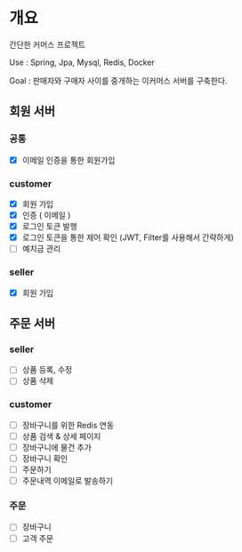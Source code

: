 # 개요
간단한 커머스 프로젝트

Use : Spring, Jpa, Mysql, Redis, Docker

Goal : 판매자와 구매자 사이를 중개하는 이커머스 서버를 구축한다.


## 회원 서버
### 공통
- [x] 이메일 인증을 통한 회원가입

### customer
- [x] 회원 가입
- [x] 인증 ( 이메일 )
- [x] 로그인 토큰 발행
- [x] 로그인 토큰을 통한 제어 확인 (JWT, Filter를 사용해서 간략하게)
- [ ] 예치금 관리

### seller
- [x] 회원 가입

## 주문 서버
### seller
- [ ] 상품 등록, 수정
- [ ] 상품 삭제

### customer
- [ ] 장바구니를 위한 Redis 연동
- [ ] 상품 검색 & 상세 페이지
- [ ] 장바구니에 물건 추가
- [ ] 장바구니 확인
- [ ] 주문하기
- [ ] 주문내역 이메일로 발송하기

### 주문
- [ ] 장바구니
- [ ] 고객 주문
